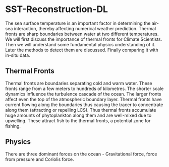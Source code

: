 # SST-Reconstruction-DL
The sea surface temperature is an important factor in determining the air-sea interaction, thereby affecting numerical weather prediction. Thermal fronts are sharp boundaries between water at two different temperatures. We will first discuss the importance of thermal fronts for Climate Scientists. Then we will understand some fundamental physics understanding of it. Later the methods to detect them are discussed. Finally comparing it with in-situ data.

## Thermal Fronts
Thermal fronts are boundaries separating cold and warm water. These fronts range from a few meters to hundreds of kilometres. The shorter scale dynamics influence the turbulence cascade of the ocean. The larger fronts affect even the top of the atmospheric boundary layer. Thermal fronts have current flowing along the boundaries thus causing the tracer to concentrate along them (attracting or repelling LCS). Thus thermal fronts accumulate huge amounts of phytoplankton along them and are well-mixed due to upwelling. These attract fish to the thermal fronts, a potential zone for fishing. 

## Physics
There are three dominant forces on the ocean - Gravitational force, force from pressure and Coriolis force.
